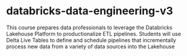 # databricks-data-engineering-v3
This course prepares data professionals to leverage the Databricks Lakehouse Platform to productionalize ETL pipelines. Students will use Delta Live Tables to define and schedule pipelines that incrementally process new data from a variety of data sources into the Lakehouse
